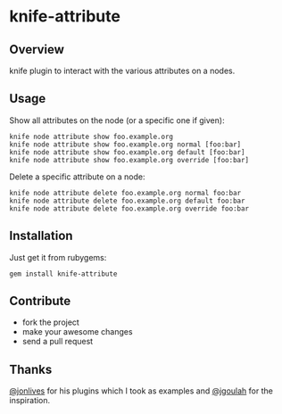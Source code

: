 # knife-attribute

## Overview
knife plugin to interact with the various attributes on a nodes.

## Usage
Show all attributes on the node (or a specific one if given):

    knife node attribute show foo.example.org
    knife node attribute show foo.example.org normal [foo:bar]
    knife node attribute show foo.example.org default [foo:bar]
    knife node attribute show foo.example.org override [foo:bar]

Delete a specific attribute on a node:

    knife node attribute delete foo.example.org normal foo:bar
    knife node attribute delete foo.example.org default foo:bar
    knife node attribute delete foo.example.org override foo:bar


## Installation
Just get it from rubygems:

    gem install knife-attribute


## Contribute
- fork the project
- make your awesome changes
- send a pull request

## Thanks
[@jonlives](https://github.com/jonlives) for his plugins which I took as
examples and [@jgoulah](http://github.com/jgoulah) for the
inspiration.

